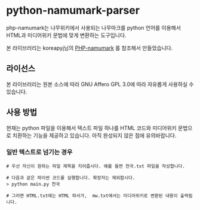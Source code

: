 # python-namumark-parser
php-namumark는 나무위키에서 사용되는 나무마크를 python 언어를 이용해서 HTML과 미디어위키 문법에 맞게 변환하는 도구입니다.

본 라이브러리는 koreapyj님의 [PHP-namumark](https://github.com/koreapyj/php-namumark) 를 참조해서 만들었습니다. 

## 라이선스
본 라이브러리는 원본 소스에 따라 GNU Affero GPL 3.0에 따라 자유롭게 사용하실 수 있습니다. 

## 사용 방법
현재는 python 파일을 이용해서 텍스트 파일 하나를 HTML 코드와 미디어위키 문법으로 치환하는 기능을 제공하고 있습니다. 아직 완성되지 않은 점에 유의바랍니다.
	
### 일반 텍스트로 넘기는 경우

    # 우선 자신이 원하는 파일 제목을 지어줍시다. 예를 들면 천국.txt 파일을 작성합니다.

    # 다음과 같은 파이썬 코드를 실행합니다. 확장자는 제외합시다.
    > python main.py 천국 

    # 그러면 HTML.txt에는 HTML 파서가,  mw.txt에서는 미디어위키로 변환된 내용이 출력됩니다.
